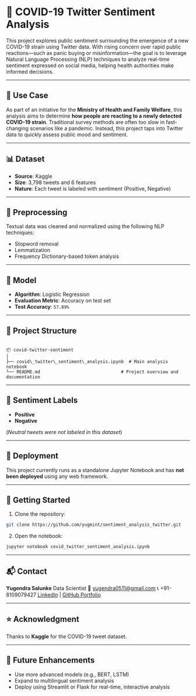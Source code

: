 
# 🦠 COVID-19 Twitter Sentiment Analysis

This project explores public sentiment surrounding the emergence of a new COVID-19 strain using Twitter data. With rising concern over rapid public reactions—such as panic buying or misinformation—the goal is to leverage Natural Language Processing (NLP) techniques to analyze real-time sentiment expressed on social media, helping health authorities make informed decisions.

---

## 📌 Use Case

As part of an initiative for the **Ministry of Health and Family Welfare**, this analysis aims to determine **how people are reacting to a newly detected COVID-19 strain**. Traditional survey methods are often too slow in fast-changing scenarios like a pandemic. Instead, this project taps into Twitter data to quickly assess public mood and sentiment.

---

## 📊 Dataset

- **Source**: Kaggle  
- **Size**: 3,798 tweets and 6 features  
- **Nature**: Each tweet is labeled with sentiment (Positive, Negative)

---

## 🧹 Preprocessing

Textual data was cleaned and normalized using the following NLP techniques:

- Stopword removal  
- Lemmatization  
- Frequency Dictionary-based token analysis

---

## 🤖 Model

- **Algorithm**: Logistic Regression  
- **Evaluation Metric**: Accuracy on test set  
- **Test Accuracy**: `57.89%`

---

## 📁 Project Structure

```

📦 covid-twitter-sentiment
│
├── covid\_twitter\_sentiment\_analysis.ipynb  # Main analysis notebook
└── README.md                               # Project overview and documentation

````

---

## 💬 Sentiment Labels

- **Positive**  
- **Negative**

(*Neutral tweets were not labeled in this dataset*)

---

## 🚀 Deployment

This project currently runs as a standalone Jupyter Notebook and has **not been deployed** using any web framework.

---

## 📌 Getting Started

1. Clone the repository:

```bash
git clone https://github.com/yugmint/sentiment_analysis_twitter.git
````

2. Open the notebook:

```bash
jupyter notebook covid_twitter_sentiment_analysis.ipynb
```

---


## 📬 Contact

**Yugendra Salunke**
Data Scientist
📧 [yugendra0511@gmail.com](mailto:yugendra0511@gmail.com)
📞 +91-8109079427
[LinkedIn](https://www.linkedin.com/in/yugendra-salunke/) | [GitHub Portfolio](https://github.com/yugmint)

---

## ⭐️ Acknowledgment

Thanks to **Kaggle** for the COVID-19 tweet dataset.

---

## 🔮 Future Enhancements

* Use more advanced models (e.g., BERT, LSTM)
* Expand to multilingual sentiment analysis
* Deploy using Streamlit or Flask for real-time, interactive analysis

```


```

